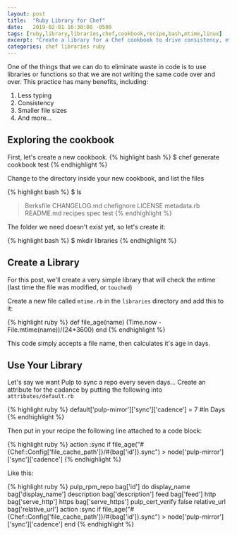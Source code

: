 ```yaml
---
layout: post
title:  "Ruby Library for Chef"
date:   2019-02-01 16:30:00 -0500
tags: [ruby,library,libraries,chef,cookbook,recipe,bash,mtime,linux]
excerpt: "Create a library for a Chef cookbook to drive consistency, efficiency, smaller file sizes "
categories: chef libraries ruby
---
```


One of the things that we can do to eliminate waste in code is to use libraries or functions so that we are not writing the same code over and over.  This practice has many benefits, including:
1. Less typing
2. Consistency
3. Smaller file sizes
4. And more...

## Exploring the cookbook
First, let's create a new cookbook.
{% highlight bash %}
$ chef generate cookbook test
{% endhighlight %}

Change to the directory inside your new cookbook, and list the files

{% highlight bash %}
$ ls
> Berksfile  CHANGELOG.md  chefignore  LICENSE  metadata.rb  README.md  recipes  spec  test
{% endhighlight %}

The folder we need doesn't exist yet, so let's create it:

{% highlight bash %}
$ mkdir libraries
{% endhighlight %}

## Create a Library
For this post, we'll create a very simple library that will check the mtime (last time the file was modified, or `touched`)

Create a new file called `mtime.rb` in the `libraries` directory and add this to it:

{% highlight ruby %}
def file_age(name)
  (Time.now - File.mtime(name))/(24*3600)
end
{% endhighlight %}

This code simply accepts a file name, then calculates it's age in days.

## Use Your Library
Let's say we want Pulp to sync a repo every seven days...
Create an attribute for the cadance by putting the following into `attributes/default.rb`

{% highlight ruby %}
default['pulp-mirror']['sync']['cadence']       = 7       #In Days
{% endhighlight %}

Then put in your recipe the following line attached to a code block:

{% highlight ruby %}
  action :sync if file_age("#{Chef::Config['file_cache_path']}/#{bag['id']}.sync") > node['pulp-mirror']['sync']['cadence']
{% endhighlight %}

Like this:

{% highlight ruby %}
pulp_rpm_repo bag['id'] do
  display_name bag['display_name']
  description bag['description']
  feed bag['feed']
  http bag['serve_http']
  https bag['serve_https']
  pulp_cert_verify false
  relative_url bag['relative_url']
  action :sync if file_age("#{Chef::Config['file_cache_path']}/#{bag['id']}.sync") > node['pulp-mirror']['sync']['cadence']
end
{% endhighlight %}


